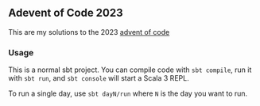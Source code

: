 ## Adevent of Code 2023
This are my solutions to the 2023 [advent of code](https://adventofcode.com)

### Usage

This is a normal sbt project. You can compile code with `sbt compile`, run it with `sbt run`, and `sbt console` will start a Scala 3 REPL.

To run a single day, use `sbt dayN/run` where `N` is the day you want to run.
